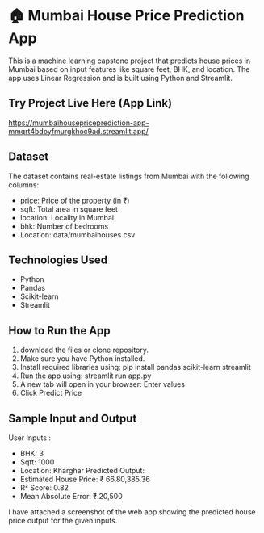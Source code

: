 # 🏠 Mumbai House Price Prediction App
This is a machine learning capstone project that predicts house prices in Mumbai based on input features like square feet, BHK, and location. The app uses Linear Regression and is built using Python and Streamlit.
## Try Project Live Here (App Link)
https://mumbaihousepriceprediction-app-mmqrt4bdoyfmurgkhoc9ad.streamlit.app/

## Dataset
The dataset contains real-estate listings from Mumbai with the following columns:
- price: Price of the property (in ₹)
- sqft: Total area in square feet
- location: Locality in Mumbai
- bhk: Number of bedrooms
- Location: data/mumbaihouses.csv

## Technologies Used
- Python
- Pandas
- Scikit-learn
- Streamlit

## How to Run the App
1. download the files or clone repository.
2. Make sure you have Python installed.
3. Install required libraries using:
   pip install pandas scikit-learn streamlit
4. Run the app using:
   streamlit run app.py  
5. A new tab will open in your browser: Enter values
6. Click Predict Price 

## Sample Input and Output
User Inputs :
- BHK: 3  
- Sqft: 1000  
- Location: Kharghar
Predicted Output:
- Estimated House Price: ₹ 66,80,385.36  
- R² Score: 0.82  
- Mean Absolute Error: ₹ 20,500

I have attached a screenshot of the web app showing the predicted house price output for the given inputs.
